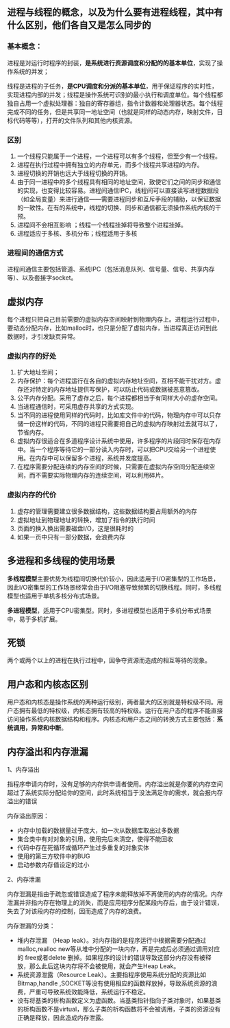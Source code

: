 ## 进程与线程的概念，以及为什么要有进程线程，其中有什么区别，他们各自又是怎么同步的

### 基本概念：

进程是对运行时程序的封装，**是系统进行资源调度和分配的的基本单位**，实现了操作系统的并发；

线程是进程的子任务，**是CPU调度和分派的基本单位**，用于保证程序的实时性，实现进程内部的并发；线程是操作系统可识别的最小执行和调度单位。每个线程都独自占用一个虚拟处理器：独自的寄存器组，指令计数器和处理器状态。每个线程完成不同的任务，但是共享同一地址空间（也就是同样的动态内存，映射文件，目标代码等等），打开的文件队列和其他内核资源。



### 区别

1. 一个线程只能属于一个进程，一个进程可以有多个线程，但至少有一个线程。
2. 进程在执行过程中拥有独立的内存单元，而多个线程共享进程的内存。
3. 进程切换的开销也远大于线程切换的开销。
4. 由于同一进程中的多个线程具有相同的地址空间，致使它们之间的同步和通信的实现，也变得比较容易。进程间通信IPC，线程间可以直接读写进程数据段（如全局变量）来进行通信——需要进程同步和互斥手段的辅助，以保证数据的一致性。在有的系统中，线程的切换、同步和通信都无须操作系统内核的干预。
5. 进程间不会相互影响 ；线程一个线程挂掉将导致整个进程挂掉。
6. 进程适应于多核、多机分布；线程适用于多核



### 进程间的通信方式

进程间通信主要包括管道、系统IPC（包括消息队列、信号量、信号、共享内存等）、以及套接字socket。



## 虚拟内存

每个进程只把自己目前需要的虚拟内存空间映射到物理内存上。进程运行过程中，要动态分配内存，比如malloc时，也只是分配了虚拟内存，当进程真正访问到此数据时，才引发缺页异常。

### 虚拟内存的好处

1. 扩大地址空间；
2. 内存保护：每个进程运行在各自的虚拟内存地址空间，互相不能干扰对方。虚存还对特定的内存地址提供写保护，可以防止代码或数据被恶意篡改。
3. 公平内存分配。采用了虚存之后，每个进程都相当于有同样大小的虚存空间。
4. 当进程通信时，可采用虚存共享的方式实现。
5. 当不同的进程使用同样的代码时，比如库文件中的代码，物理内存中可以只存储一份这样的代码，不同的进程只需要把自己的虚拟内存映射过去就可以了，节省内存。
6. 虚拟内存很适合在多道程序设计系统中使用，许多程序的片段同时保存在内存中。当一个程序等待它的一部分读入内存时，可以把CPU交给另一个进程使用。在内存中可以保留多个进程，系统并发度提高。
7. 在程序需要分配连续的内存空间的时候，只需要在虚拟内存空间分配连续空间，而不需要实际物理内存的连续空间，可以利用碎片。



### 虚拟内存的代价

1. 虚存的管理需要建立很多数据结构，这些数据结构要占用额外的内存
2. 虚拟地址到物理地址的转换，增加了指令的执行时间
3. 页面的换入换出需要磁盘I/O，这是很耗时的
4. 如果一页中只有一部分数据，会浪费内存



## 多进程和多线程的使用场景

**多线程模型**主要优势为线程间切换代价较小，因此适用于I/O密集型的工作场景，因此I/O密集型的工作场景经常会由于I/O阻塞导致频繁的切换线程。同时，多线程模型也适用于单机多核分布式场景。

**多进程模型**，适用于CPU密集型。同时，多进程模型也适用于多机分布式场景中，易于多机扩展。



## 死锁

两个或两个以上的进程在执行过程中，因争夺资源而造成的相互等待的现象。



## 用户态和内核态区别

用户态和内核态是操作系统的两种运行级别，两者最大的区别就是特权级不同。用户态拥有最低的特权级，内核态拥有较高的特权级。运行在用户态的程序不能直接访问操作系统内核数据结构和程序。内核态和用户态之间的转换方式主要包括：**系统调用，异常和中断**。



## 内存溢出和内存泄漏

1、内存溢出

指程序申请内存时，没有足够的内存供申请者使用。内存溢出就是你要的内存空间超过了系统实际分配给你的空间，此时系统相当于没法满足你的需求，就会报内存溢出的错误

内存溢出原因：

- 内存中加载的数据量过于庞大，如一次从数据库取出过多数据
- 集合类中有对对象的引用，使用完后未清空，使得不能回收
- 代码中存在死循环或循环产生过多重复的对象实体
- 使用的第三方软件中的BUG
- 启动参数内存值设定的过小

2、内存泄漏

内存泄漏是指由于疏忽或错误造成了程序未能释放掉不再使用的内存的情况。内存泄漏并非指内存在物理上的消失，而是应用程序分配某段内存后，由于设计错误，失去了对该段内存的控制，因而造成了内存的浪费。

内存泄漏的分类：

- 堆内存泄漏 （Heap leak）。对内存指的是程序运行中根据需要分配通过malloc,realloc new等从堆中分配的一块内存，再是完成后必须通过调用对应的 free或者delete 删掉。如果程序的设计的错误导致这部分内存没有被释放，那么此后这块内存将不会被使用，就会产生Heap Leak。
- 系统资源泄露（Resource Leak）。主要指程序使用系统分配的资源比如 Bitmap,handle ,SOCKET等没有使用相应的函数释放掉，导致系统资源的浪费，严重可导致系统效能降低，系统运行不稳定。
- 没有将基类的析构函数定义为虚函数。当基类指针指向子类对象时，如果基类的析构函数不是virtual，那么子类的析构函数将不会被调用，子类的资源没有正确是释放，因此造成内存泄露。



